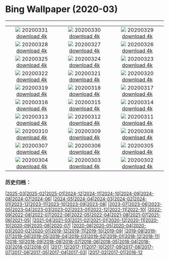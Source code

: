 # Bing Wallpaper (2020-03)
**************
| | | |
|:-:|:-:|:-:|
| ![](https://www.bing.com/th?id=OHR.TheTwist_EN-US1554358364_1920x1080.jpg) 20200331 [download 4k](https://www.bing.com/th?id=OHR.TheTwist_EN-US1554358364_UHD.jpg) | ![](https://www.bing.com/th?id=OHR.GalesnjakIsland_EN-US8495200916_1920x1080.jpg) 20200330 [download 4k](https://www.bing.com/th?id=OHR.GalesnjakIsland_EN-US8495200916_UHD.jpg) | ![](https://www.bing.com/th?id=OHR.BorrowingDays_EN-US1332727011_1920x1080.jpg) 20200329 [download 4k](https://www.bing.com/th?id=OHR.BorrowingDays_EN-US1332727011_UHD.jpg) |
| ![](https://www.bing.com/th?id=OHR.FormentorHolidays_EN-US1927408350_1920x1080.jpg) 20200328 [download 4k](https://www.bing.com/th?id=OHR.FormentorHolidays_EN-US1927408350_UHD.jpg) | ![](https://www.bing.com/th?id=OHR.CharlestonAzaleas_EN-US1112132446_1920x1080.jpg) 20200327 [download 4k](https://www.bing.com/th?id=OHR.CharlestonAzaleas_EN-US1112132446_UHD.jpg) | ![](https://www.bing.com/th?id=OHR.NoCaliCoast_EN-US0095184591_1920x1080.jpg) 20200326 [download 4k](https://www.bing.com/th?id=OHR.NoCaliCoast_EN-US0095184591_UHD.jpg) |
| ![](https://www.bing.com/th?id=OHR.RadcliffeCamera_EN-US0047487559_1920x1080.jpg) 20200325 [download 4k](https://www.bing.com/th?id=OHR.RadcliffeCamera_EN-US0047487559_UHD.jpg) | ![](https://www.bing.com/th?id=OHR.SpainBeeEaters_EN-US0011186052_1920x1080.jpg) 20200324 [download 4k](https://www.bing.com/th?id=OHR.SpainBeeEaters_EN-US0011186052_UHD.jpg) | ![](https://www.bing.com/th?id=OHR.LenticularVideo_EN-US3256283499_1920x1080.jpg) 20200323 [download 4k](https://www.bing.com/th?id=OHR.LenticularVideo_EN-US3256283499_UHD.jpg) |
| ![](https://www.bing.com/th?id=OHR.StepWell_EN-US9916978488_1920x1080.jpg) 20200322 [download 4k](https://www.bing.com/th?id=OHR.StepWell_EN-US9916978488_UHD.jpg) | ![](https://www.bing.com/th?id=OHR.PabloNeruda_EN-US9874244430_1920x1080.jpg) 20200321 [download 4k](https://www.bing.com/th?id=OHR.PabloNeruda_EN-US9874244430_UHD.jpg) | ![](https://www.bing.com/th?id=OHR.SaltonSea_EN-US9699729653_1920x1080.jpg) 20200320 [download 4k](https://www.bing.com/th?id=OHR.SaltonSea_EN-US9699729653_UHD.jpg) |
| ![](https://www.bing.com/th?id=OHR.EquinoxAngkor_EN-US9664645165_1920x1080.jpg) 20200319 [download 4k](https://www.bing.com/th?id=OHR.EquinoxAngkor_EN-US9664645165_UHD.jpg) | ![](https://www.bing.com/th?id=OHR.RobertCurbeam_EN-US9633185364_1920x1080.jpg) 20200318 [download 4k](https://www.bing.com/th?id=OHR.RobertCurbeam_EN-US9633185364_UHD.jpg) | ![](https://www.bing.com/th?id=OHR.Knowth_EN-US9596233080_1920x1080.jpg) 20200317 [download 4k](https://www.bing.com/th?id=OHR.Knowth_EN-US9596233080_UHD.jpg) |
| ![](https://www.bing.com/th?id=OHR.SirThomasMore_EN-US9546326212_1920x1080.jpg) 20200316 [download 4k](https://www.bing.com/th?id=OHR.SirThomasMore_EN-US9546326212_UHD.jpg) | ![](https://www.bing.com/th?id=OHR.MetamorphicRocks_EN-US9509651378_1920x1080.jpg) 20200315 [download 4k](https://www.bing.com/th?id=OHR.MetamorphicRocks_EN-US9509651378_UHD.jpg) | ![](https://www.bing.com/th?id=OHR.Cirkelbroen_EN-US9451869319_1920x1080.jpg) 20200314 [download 4k](https://www.bing.com/th?id=OHR.Cirkelbroen_EN-US9451869319_UHD.jpg) |
| ![](https://www.bing.com/th?id=OHR.JerteCherries_EN-US9711617537_1920x1080.jpg) 20200313 [download 4k](https://www.bing.com/th?id=OHR.JerteCherries_EN-US9711617537_UHD.jpg) | ![](https://www.bing.com/th?id=OHR.SiestaKey_EN-US2874626647_1920x1080.jpg) 20200312 [download 4k](https://www.bing.com/th?id=OHR.SiestaKey_EN-US2874626647_UHD.jpg) | ![](https://www.bing.com/th?id=OHR.CubsEmerge_EN-US2822084703_1920x1080.jpg) 20200311 [download 4k](https://www.bing.com/th?id=OHR.CubsEmerge_EN-US2822084703_UHD.jpg) |
| ![](https://www.bing.com/th?id=OHR.DoljatraPowder_EN-US8224224106_1920x1080.jpg) 20200310 [download 4k](https://www.bing.com/th?id=OHR.DoljatraPowder_EN-US8224224106_UHD.jpg) | ![](https://www.bing.com/th?id=OHR.SnoozyTheBear_EN-US2658340968_1920x1080.jpg) 20200309 [download 4k](https://www.bing.com/th?id=OHR.SnoozyTheBear_EN-US2658340968_UHD.jpg) | ![](https://www.bing.com/th?id=OHR.JoanNYC_EN-US2569219288_1920x1080.jpg) 20200308 [download 4k](https://www.bing.com/th?id=OHR.JoanNYC_EN-US2569219288_UHD.jpg) |
| ![](https://www.bing.com/th?id=OHR.BronteBaths_EN-US9467599141_1920x1080.jpg) 20200307 [download 4k](https://www.bing.com/th?id=OHR.BronteBaths_EN-US9467599141_UHD.jpg) | ![](https://www.bing.com/th?id=OHR.BluebirdsYNP_EN-US2456710517_1920x1080.jpg) 20200306 [download 4k](https://www.bing.com/th?id=OHR.BluebirdsYNP_EN-US2456710517_UHD.jpg) | ![](https://www.bing.com/th?id=OHR.CarnegieaGigantea_EN-US2414292735_1920x1080.jpg) 20200305 [download 4k](https://www.bing.com/th?id=OHR.CarnegieaGigantea_EN-US2414292735_UHD.jpg) |
| ![](https://www.bing.com/th?id=OHR.ElPit_EN-US2350184760_1920x1080.jpg) 20200304 [download 4k](https://www.bing.com/th?id=OHR.ElPit_EN-US2350184760_UHD.jpg) | ![](https://www.bing.com/th?id=OHR.SpectralTarsiers_EN-US2290390785_1920x1080.jpg) 20200303 [download 4k](https://www.bing.com/th?id=OHR.SpectralTarsiers_EN-US2290390785_UHD.jpg) | ![](https://www.bing.com/th?id=OHR.SeussianLandscape_EN-US2146844247_1920x1080.jpg) 20200302 [download 4k](https://www.bing.com/th?id=OHR.SeussianLandscape_EN-US2146844247_UHD.jpg) |

### 历史归档：

|[2025-03](/../2025-03/2025-03.md)|[2025-02](/../2025-02/2025-02.md)|[2025-01](/../2025-01/2025-01.md)|[2024-12](/../2024-12/2024-12.md)|[2024-11](/../2024-11/2024-11.md)|[2024-10](/../2024-10/2024-10.md)|[2024-09](/../2024-09/2024-09.md)|[2024-08](/../2024-08/2024-08.md)|[2024-07](/../2024-07/2024-07.md)|[2024-06](/../2024-06/2024-06.md)|
|[2024-05](/../2024-05/2024-05.md)|[2024-04](/../2024-04/2024-04.md)|[2024-03](/../2024-03/2024-03.md)|[2024-02](/../2024-02/2024-02.md)|[2024-01](/../2024-01/2024-01.md)|[2023-12](/../2023-12/2023-12.md)|[2023-11](/../2023-11/2023-11.md)|[2023-10](/../2023-10/2023-10.md)|[2023-09](/../2023-09/2023-09.md)|[2023-08](/../2023-08/2023-08.md)|
|[2023-07](/../2023-07/2023-07.md)|[2023-06](/../2023-06/2023-06.md)|[2023-05](/../2023-05/2023-05.md)|[2023-04](/../2023-04/2023-04.md)|[2023-03](/../2023-03/2023-03.md)|[2023-02](/../2023-02/2023-02.md)|[2023-01](/../2023-01/2023-01.md)|[2022-12](/../2022-12/2022-12.md)|[2022-11](/../2022-11/2022-11.md)|[2022-10](/../2022-10/2022-10.md)|
|[2022-09](/../2022-09/2022-09.md)|[2022-08](/../2022-08/2022-08.md)|[2022-07](/../2022-07/2022-07.md)|[2022-06](/../2022-06/2022-06.md)|[2022-05](/../2022-05/2022-05.md)|[2022-04](/../2022-04/2022-04.md)|[2021-08](/../2021-08/2021-08.md)|[2021-07](/../2021-07/2021-07.md)|[2021-06](/../2021-06/2021-06.md)|[2021-05](/../2021-05/2021-05.md)|
|[2021-04](/../2021-04/2021-04.md)|[2021-03](/../2021-03/2021-03.md)|[2021-02](/../2021-02/2021-02.md)|[2021-01](/../2021-01/2021-01.md)|[2020-12](/../2020-12/2020-12.md)|[2020-11](/../2020-11/2020-11.md)|[2020-10](/../2020-10/2020-10.md)|[2020-09](/../2020-09/2020-09.md)|[2020-08](/../2020-08/2020-08.md)|[2020-07](/../2020-07/2020-07.md)|
|[2020-06](/../2020-06/2020-06.md)|[2020-05](/../2020-05/2020-05.md)|[2020-04](/../2020-04/2020-04.md)|[2020-03](/2020-03.md)|[2020-02](/../2020-02/2020-02.md)|[2020-01](/../2020-01/2020-01.md)|[2019-12](/../2019-12/2019-12.md)|[2019-11](/../2019-11/2019-11.md)|[2019-10](/../2019-10/2019-10.md)|[2019-09](/../2019-09/2019-09.md)|
|[2019-08](/../2019-08/2019-08.md)|[2019-07](/../2019-07/2019-07.md)|[2019-06](/../2019-06/2019-06.md)|[2019-05](/../2019-05/2019-05.md)|[2019-04](/../2019-04/2019-04.md)|[2019-03](/../2019-03/2019-03.md)|[2019-02](/../2019-02/2019-02.md)|[2019-01](/../2019-01/2019-01.md)|[2018-12](/../2018-12/2018-12.md)|[2018-11](/../2018-11/2018-11.md)|
|[2018-10](/../2018-10/2018-10.md)|[2018-09](/../2018-09/2018-09.md)|[2018-08](/../2018-08/2018-08.md)|[2018-07](/../2018-07/2018-07.md)|[2018-06](/../2018-06/2018-06.md)|[2018-05](/../2018-05/2018-05.md)|[2018-04](/../2018-04/2018-04.md)|[2018-03](/../2018-03/2018-03.md)|[2018-02](/../2018-02/2018-02.md)|[2018-01](/../2018-01/2018-01.md)|
|[2017-12](/../2017-12/2017-12.md)|[2017-11](/../2017-11/2017-11.md)|[2017-10](/../2017-10/2017-10.md)|[2017-09](/../2017-09/2017-09.md)|[2017-08](/../2017-08/2017-08.md)|[2017-07](/../2017-07/2017-07.md)|[2017-06](/../2017-06/2017-06.md)|[2017-05](/../2017-05/2017-05.md)|[2017-04](/../2017-04/2017-04.md)|[2017-03](/../2017-03/2017-03.md)|
|[2017-02](/../2017-02/2017-02.md)|[2017-01](/../2017-01/2017-01.md)|[2016-12](/../2016-12/2016-12.md)